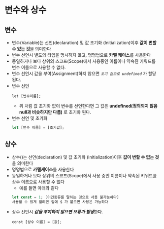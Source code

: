 # 변수와 상수
## 변수
* 변수(Variable)는 선언(declaration) 및 값 초기화 (Initialization)이후 **값이 변할 수 있는 것**을 의미한다
* 변수 선언시 별도의 타입을 명시하지 않고, 명명법으로 **카멜 케이스**를 사용한다
* 동일하거나 보다 상위의 스코프(Scope)에서 사용중인 이름이나 약속된 키워드를 변수 이름으로 사용할 수 없다.
* 변수 선언시 값을 부여(Assignment)하지 않으면 *`초기 값으로 undefined`* 가 할당된다.
* 변수 선언
    ```JS
    let [변수이름];
    ```
    * 위 처럼 값 초기화 없이 변수를 선언한다면 그 값은 **undefined(정의되지 않음 null과 비슷하지만 다름)** 로 초기화 된다.
* 변수 선언 및 초기화
    ```js
    let [변수 이름] = [초기값];
    ```
## 상수
* 상수()는 선언(declaration) 및 값 초기화 (Initialization)이후 **값이 변할 수 없는 것**을 의미한다
* 명명법으로 **카멜케이스**를 사용한다
* 동일하거나 보다 상위의 스코프(Scope)에서 사용 중인 이름이나 약속된 키워드를 상수 이름으로 사용할 수 없다
    * 예를 들면 아래와 같다
    ```js
    let const = 1; [이건종류를 말하는 것으로 사용 불가능하다]
    사용할 수 있게 할려면 앞에 $ 가 붙으면 사용은 가능하다
    ```
* 상수 선언시 ***값을 부여하지 않으면 오류가 발생***한다.
    ```JS
    const [상수 이름] = [값];
    ```

